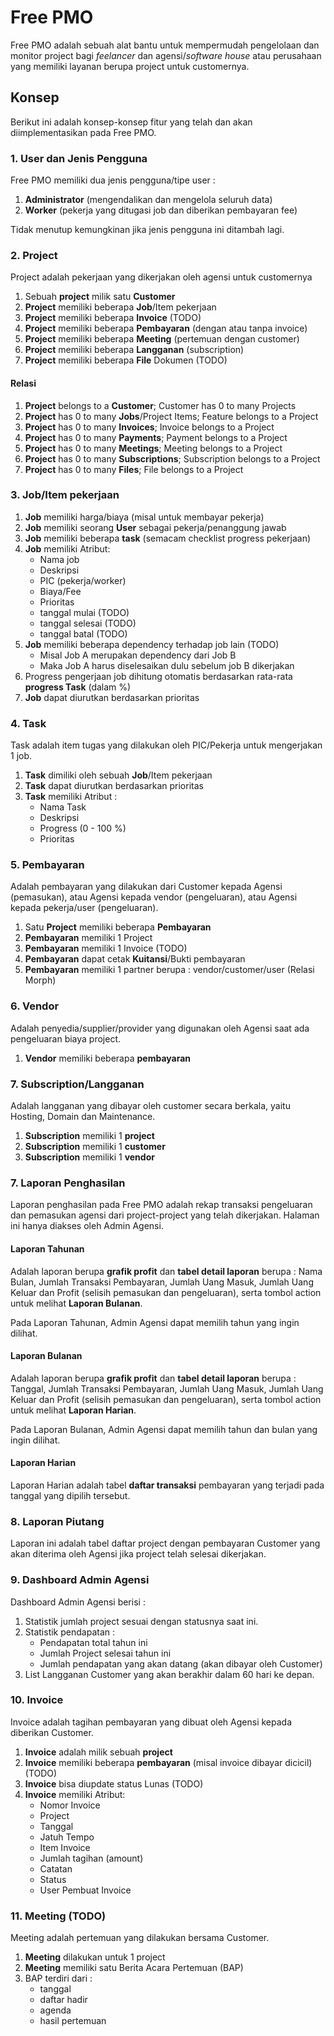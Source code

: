 # Free PMO

Free PMO adalah sebuah alat bantu untuk mempermudah pengelolaan dan monitor project bagi *feelancer* dan agensi/*software house* atau perusahaan yang memiliki layanan berupa project untuk customernya.

## Konsep

Berikut ini adalah konsep-konsep fitur yang telah dan akan diimplementasikan pada Free PMO.

### 1. User dan Jenis Pengguna

Free PMO memiliki dua jenis pengguna/tipe user :

1. **Administrator** (mengendalikan dan mengelola seluruh data)
2. **Worker** (pekerja yang ditugasi job dan diberikan pembayaran fee)

Tidak menutup kemungkinan jika jenis pengguna ini ditambah lagi.

### 2. Project

Project adalah pekerjaan yang dikerjakan oleh agensi untuk customernya

1. Sebuah **project** milik satu **Customer**
2. **Project** memiliki beberapa **Job**/Item pekerjaan
3. **Project** memiliki beberapa **Invoice** (TODO)
4. **Project** memiliki beberapa **Pembayaran** (dengan atau tanpa invoice)
5. **Project** memiliki beberapa **Meeting** (pertemuan dengan customer)
6. **Project** memiliki beberapa **Langganan** (subscription)
7. **Project** memiliki beberapa **File** Dokumen (TODO)

#### Relasi

1. **Project** belongs to a **Customer**; Customer has 0 to many Projects
2. **Project** has 0 to many **Jobs**/Project Items; Feature belongs to a Project
3. **Project** has 0 to many **Invoices**; Invoice belongs to a Project
4. **Project** has 0 to many **Payments**; Payment belongs to a Project
5. **Project** has 0 to many **Meetings**; Meeting belongs to a Project
6. **Project** has 0 to many **Subscriptions**; Subscription belongs to a Project
7. **Project** has 0 to many **Files**; File belongs to a Project

### 3. Job/Item pekerjaan

1. **Job** memiliki harga/biaya (misal untuk membayar pekerja)
2. **Job** memiliki seorang **User** sebagai pekerja/penanggung jawab
3. **Job** memiliki beberapa **task** (semacam checklist progress pekerjaan)
4. **Job** memiliki Atribut:
    - Nama job
    - Deskripsi
    - PIC (pekerja/worker)
    - Biaya/Fee
    - Prioritas
    - tanggal mulai (TODO)
    - tanggal selesai (TODO)
    - tanggal batal (TODO)
5. **Job** memiliki beberapa dependency terhadap job lain (TODO)
    - Misal Job A merupakan dependency dari Job B
    - Maka Job A harus diselesaikan dulu sebelum job B dikerjakan
6. Progress pengerjaan job dihitung otomatis berdasarkan rata-rata  **progress Task** (dalam %)
7. **Job** dapat diurutkan berdasarkan prioritas

### 4. Task

Task adalah item tugas yang dilakukan oleh PIC/Pekerja untuk mengerjakan 1 job.

1. **Task** dimiliki oleh sebuah **Job**/Item pekerjaan
2. **Task** dapat diurutkan berdasarkan prioritas
3. **Task** memiliki Atribut :
    - Nama Task
    - Deskripsi
    - Progress (0 - 100 %)
    - Prioritas

### 5. Pembayaran

Adalah pembayaran yang dilakukan dari Customer kepada Agensi (pemasukan), atau Agensi kepada vendor (pengeluaran), atau Agensi kepada pekerja/user (pengeluaran).

1. Satu **Project** memiliki beberapa **Pembayaran**
2. **Pembayaran** memiliki 1 Project
3. **Pembayaran** memiliki 1 Invoice (TODO)
4. **Pembayaran** dapat cetak **Kuitansi**/Bukti pembayaran
5. **Pembayaran** memiliki 1 partner berupa : vendor/customer/user (Relasi Morph)

### 6. Vendor

Adalah penyedia/supplier/provider yang digunakan oleh Agensi saat ada pengeluaran biaya project.

1. **Vendor** memiliki beberapa **pembayaran**

### 7. Subscription/Langganan

Adalah langganan yang dibayar oleh customer secara berkala, yaitu Hosting, Domain dan Maintenance.

1. **Subscription** memiliki 1 **project**
2. **Subscription** memiliki 1 **customer**
3. **Subscription** memiliki 1 **vendor**

### 7. Laporan Penghasilan

Laporan penghasilan pada Free PMO adalah rekap transaksi pengeluaran dan pemasukan agensi dari project-project yang telah dikerjakan. Halaman ini hanya diakses oleh Admin Agensi.

#### Laporan Tahunan

Adalah laporan berupa **grafik profit** dan **tabel detail laporan** berupa : Nama Bulan, Jumlah Transaksi Pembayaran, Jumlah Uang Masuk, Jumlah Uang Keluar dan Profit (selisih pemasukan dan pengeluaran), serta tombol action untuk melihat **Laporan Bulanan**.

Pada Laporan Tahunan, Admin Agensi dapat memilih tahun yang ingin dilihat.


#### Laporan Bulanan

Adalah laporan berupa **grafik profit** dan **tabel detail laporan** berupa : Tanggal, Jumlah Transaksi Pembayaran, Jumlah Uang Masuk, Jumlah Uang Keluar dan Profit (selisih pemasukan dan pengeluaran), serta tombol action untuk melihat **Laporan Harian**.

Pada Laporan Bulanan, Admin Agensi dapat memilih tahun dan bulan yang ingin dilihat.

#### Laporan Harian

Laporan Harian adalah tabel **daftar transaksi** pembayaran yang terjadi pada tanggal yang dipilih tersebut.

### 8. Laporan Piutang

Laporan ini adalah tabel daftar project dengan pembayaran Customer yang akan diterima oleh Agensi jika project telah selesai dikerjakan.

### 9. Dashboard Admin Agensi

Dashboard Admin Agensi berisi :

1. Statistik jumlah project sesuai dengan statusnya saat ini.
2. Statistik pendapatan :
    - Pendapatan total tahun ini
    - Jumlah Project selesai tahun ini
    - Jumlah pendapatan yang akan datang (akan dibayar oleh Customer)
3. List Langganan Customer yang akan berakhir dalam 60 hari ke depan.

### 10. Invoice

Invoice adalah tagihan pembayaran yang dibuat oleh Agensi kepada diberikan Customer.

1. **Invoice** adalah milik sebuah **project**
2. **Invoice** memiliki beberapa **pembayaran** (misal invoice dibayar dicicil) (TODO)
3. **Invoice** bisa diupdate status Lunas (TODO)
4. **Invoice** memiliki Atribut:
    - Nomor Invoice
    - Project
    - Tanggal
    - Jatuh Tempo
    - Item Invoice
    - Jumlah tagihan (amount)
    - Catatan
    - Status
    - User Pembuat Invoice

### 11. Meeting (TODO)

Meeting adalah pertemuan yang dilakukan bersama Customer.

1. **Meeting** dilakukan untuk 1 project
2. **Meeting** memiliki satu Berita Acara Pertemuan (BAP)
3. BAP terdiri dari :
    - tanggal
    - daftar hadir
    - agenda
    - hasil pertemuan
